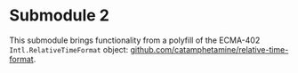 # Submodule 2

This submodule brings functionality from a polyfill of the ECMA-402 `Intl.RelativeTimeFormat` object: [github.com/catamphetamine/relative-time-format](https://github.com/catamphetamine/relative-time-format).